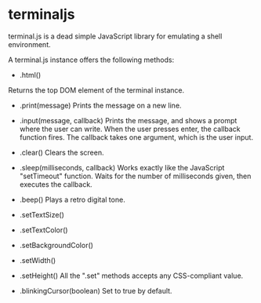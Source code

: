 terminaljs
==========

terminal.js is a dead simple JavaScript library for emulating a shell environment.


A terminal.js instance offers the following methods:

- .html()
  
Returns the top DOM element of the terminal instance.

- .print(message)
  Prints the message on a new line.

- .input(message, callback)
  Prints the message, and shows a prompt where the user can write. When the user presses enter, the callback function fires. The callback takes one argument, which is the user input.

- .clear()
  Clears the screen.

- .sleep(milliseconds, callback)
  Works exactly like the JavaScript "setTimeout" function. Waits for the number of milliseconds given, then executes the callback.

- .beep()
  Plays a retro digital tone.

- .setTextSize()
- .setTextColor()
- .setBackgroundColor()
- .setWidth()
- .setHeight()
  All the ".set" methods accepts any CSS-compliant value.

- .blinkingCursor(boolean)
  Set to true by default.
